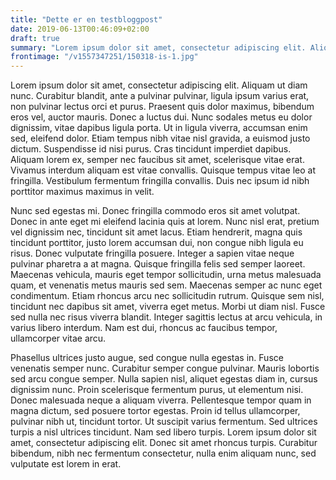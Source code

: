 ```yaml
---
title: "Dette er en testbloggpost"
date: 2019-06-13T00:46:09+02:00
draft: true
summary: "Lorem ipsum dolor sit amet, consectetur adipiscing elit. Aliquam ut diam nunc. Curabitur blandit, ante a pulvinar pulvinar, ligula ipsum varius erat, non pulvinar lectus orci et purus."
frontimage: "/v1557347251/150318-is-1.jpg"
---
```


Lorem ipsum dolor sit amet, consectetur adipiscing elit. Aliquam ut diam nunc. Curabitur blandit, ante a pulvinar pulvinar, ligula ipsum varius erat, non pulvinar lectus orci et purus. Praesent quis dolor maximus, bibendum eros vel, auctor mauris. Donec a luctus dui. Nunc sodales metus eu dolor dignissim, vitae dapibus ligula porta. Ut in ligula viverra, accumsan enim sed, eleifend dolor. Etiam tempus nibh vitae nisl gravida, a euismod justo dictum. Suspendisse id nisi purus. Cras tincidunt imperdiet dapibus. Aliquam lorem ex, semper nec faucibus sit amet, scelerisque vitae erat. Vivamus interdum aliquam est vitae convallis. Quisque tempus vitae leo at fringilla. Vestibulum fermentum fringilla convallis. Duis nec ipsum id nibh porttitor maximus maximus in velit.

Nunc sed egestas mi. Donec fringilla commodo eros sit amet volutpat. Donec in ante eget mi eleifend lacinia quis at lorem. Nunc nisl erat, pretium vel dignissim nec, tincidunt sit amet lacus. Etiam hendrerit, magna quis tincidunt porttitor, justo lorem accumsan dui, non congue nibh ligula eu risus. Donec vulputate fringilla posuere. Integer a sapien vitae neque pulvinar pharetra a at magna. Quisque fringilla felis sed semper laoreet. Maecenas vehicula, mauris eget tempor sollicitudin, urna metus malesuada quam, et venenatis metus mauris sed sem. Maecenas semper ac nunc eget condimentum. Etiam rhoncus arcu nec sollicitudin rutrum. Quisque sem nisl, tincidunt nec dapibus sit amet, viverra eget metus. Morbi ut diam nisl. Fusce sed nulla nec risus viverra blandit. Integer sagittis lectus at arcu vehicula, in varius libero interdum. Nam est dui, rhoncus ac faucibus tempor, ullamcorper vitae arcu.

Phasellus ultrices justo augue, sed congue nulla egestas in. Fusce venenatis semper nunc. Curabitur semper congue pulvinar. Mauris lobortis sed arcu congue semper. Nulla sapien nisl, aliquet egestas diam in, cursus dignissim nunc. Proin scelerisque fermentum purus, ut elementum nisi. Donec malesuada neque a aliquam viverra. Pellentesque tempor quam in magna dictum, sed posuere tortor egestas. Proin id tellus ullamcorper, pulvinar nibh ut, tincidunt tortor. Ut suscipit varius fermentum. Sed ultrices turpis a nisl ultrices tincidunt. Nam sed libero turpis. Lorem ipsum dolor sit amet, consectetur adipiscing elit. Donec sit amet rhoncus turpis. Curabitur bibendum, nibh nec fermentum consectetur, nulla enim aliquam nunc, sed vulputate est lorem in erat.